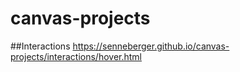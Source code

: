 # canvas-projects

##Interactions
https://senneberger.github.io/canvas-projects/interactions/hover.html
